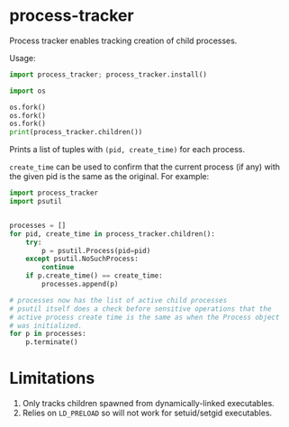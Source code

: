 # process-tracker

Process tracker enables tracking creation of child processes.

Usage:

```python
import process_tracker; process_tracker.install()

import os

os.fork()
os.fork()
os.fork()
print(process_tracker.children())
```

Prints a list of tuples with `(pid, create_time)` for each process.

`create_time` can be used to confirm that the current process (if any) with
the given pid is the same as the original. For example:

```python
import process_tracker
import psutil


processes = []
for pid, create_time in process_tracker.children():
    try:
        p = psutil.Process(pid=pid)
    except psutil.NoSuchProcess:
        continue
    if p.create_time() == create_time:
        processes.append(p)

# processes now has the list of active child processes
# psutil itself does a check before sensitive operations that the
# active process create time is the same as when the Process object
# was initialized.
for p in processes:
    p.terminate()
```

# Limitations

1. Only tracks children spawned from dynamically-linked executables.
2. Relies on `LD_PRELOAD` so will not work for setuid/setgid executables.
